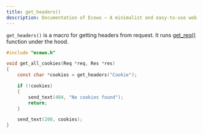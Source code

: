 ```yaml
---
title: get_headers()
description: Documentation of Ecewo — A minimalist and easy-to-use web framework for C
---
```


`get_headers()` is a macro for getting headers from request. It runs [get_req()](/api/get_req) function under the hood.

```c
#include "ecewo.h"

void get_all_cookies(Req *req, Res *res)
{
    const char *cookies = get_headers("Cookie");

    if (!cookies)
    {
        send_text(404, "No cookies found");
        return;
    }

    send_text(200, cookies);
}
```
